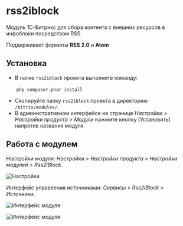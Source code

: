 # rss2iblock
Модуль 1С-Битрикс для сбора контента с внешних ресурсов в инфоблоки посредством RSS

Поддерживает форматы **RSS 2.0** и **Atom**

## Установка
* В папке `rss2iblock` проекта выполните команду:

&nbsp;&nbsp;&nbsp;&nbsp;&nbsp;&nbsp;&nbsp;`php composer.phar install`

* Скопируйте папку `rss2iblock` проекта в директорию `/bitrix/modules/`.
* В административном интерфейсе на странице _Настройки > Настройки продукта > Модули_ нажмите кнопку [Установить] напротив названия модуля.

## Работа с модулем
Настройки модуля: _Настройки > Настройки продукта > Настройки модулей > Rss2IBlock_.

![Настройки](http://belikov.net/static/rss2iblock/settings.png "Настройки модуля")

Интерфейс управления источниками: _Сервисы > Rss2IBlock > Источники_.

![Интерфейс модуля](http://belikov.net/static/rss2iblock/sources.png "Список источников")

![Интерфейс модуля](http://belikov.net/static/rss2iblock/add_source.png "Добавление нового источника")
